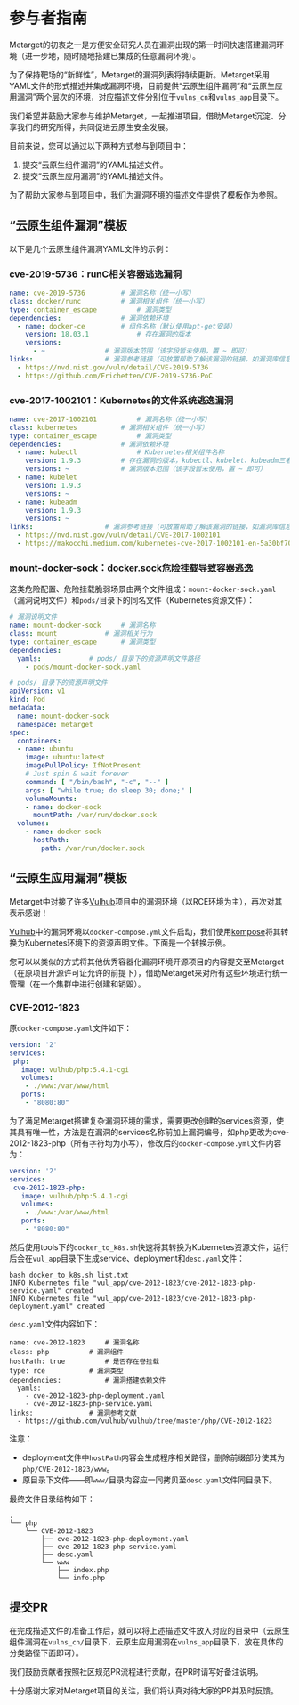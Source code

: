 # 参与者指南

Metarget的初衷之一是方便安全研究人员在漏洞出现的第一时间快速搭建漏洞环境（进一步地，随时随地搭建已集成的任意漏洞环境）。

为了保持靶场的“新鲜性”，Metarget的漏洞列表将持续更新。Metarget采用YAML文件的形式描述并集成漏洞环境，目前提供“云原生组件漏洞”和“云原生应用漏洞”两个层次的环境，对应描述文件分别位于`vulns_cn`和`vulns_app`目录下。

我们希望并鼓励大家参与维护Metarget，一起推进项目，借助Metarget沉淀、分享我们的研究所得，共同促进云原生安全发展。

目前来说，您可以通过以下两种方式参与到项目中：

1. 提交“云原生组件漏洞”的YAML描述文件。
2. 提交“云原生应用漏洞”的YAML描述文件。

为了帮助大家参与到项目中，我们为漏洞环境的描述文件提供了模板作为参照。

## “云原生组件漏洞”模板

以下是几个云原生组件漏洞YAML文件的示例：

### cve-2019-5736：runC相关容器逃逸漏洞

```yaml
name: cve-2019-5736			# 漏洞名称（统一小写）
class: docker/runc			# 漏洞相关组件（统一小写）
type: container_escape			# 漏洞类型
dependencies:				# 漏洞依赖环境
  - name: docker-ce			# 组件名称（默认使用apt-get安装）
    version: 18.03.1			# 存在漏洞的版本
    versions:			
      - ~				# 漏洞版本范围（该字段暂未使用，置 ~ 即可）
links:					# 漏洞参考链接（可放置帮助了解该漏洞的链接，如漏洞库信息、issue信息、首发博客等）
  - https://nvd.nist.gov/vuln/detail/CVE-2019-5736
  - https://github.com/Frichetten/CVE-2019-5736-PoC
```

### cve-2017-1002101：Kubernetes的文件系统逃逸漏洞

```yaml
name: cve-2017-1002101			# 漏洞名称（统一小写）
class: kubernetes			# 漏洞相关组件（统一小写）
type: container_escape			# 漏洞类型
dependencies:				# 漏洞依赖环境
  - name: kubectl		    	# Kubernetes相关组件名称
    version: 1.9.3		  	# 存在漏洞的版本，kubectl、kubelet、kubeadm三者版本一致
    versions: ~				# 漏洞版本范围（该字段暂未使用，置 ~ 即可）
  - name: kubelet
    version: 1.9.3
    versions: ~
  - name: kubeadm
    version: 1.9.3
    versions: ~
links:					# 漏洞参考链接（可放置帮助了解该漏洞的链接，如漏洞库信息、issue信息、首发博客等）
  - https://nvd.nist.gov/vuln/detail/CVE-2017-1002101
  - https://makocchi.medium.com/kubernetes-cve-2017-1002101-en-5a30bf701a3e
```

### mount-docker-sock：docker.sock危险挂载导致容器逃逸

这类危险配置、危险挂载脆弱场景由两个文件组成：`mount-docker-sock.yaml`（漏洞说明文件）和`pods/`目录下的同名文件（Kubernetes资源文件）：

```yaml
# 漏洞说明文件
name: mount-docker-sock		# 漏洞名称
class: mount			# 漏洞相关行为
type: container_escape		# 漏洞类型
dependencies:				
  yamls:			# pods/ 目录下的资源声明文件路径
    - pods/mount-docker-sock.yaml
```

```yaml
# pods/ 目录下的资源声明文件
apiVersion: v1
kind: Pod
metadata:
  name: mount-docker-sock
  namespace: metarget
spec:
  containers:
  - name: ubuntu
    image: ubuntu:latest
    imagePullPolicy: IfNotPresent
    # Just spin & wait forever
    command: [ "/bin/bash", "-c", "--" ]
    args: [ "while true; do sleep 30; done;" ]
    volumeMounts:
    - name: docker-sock
      mountPath: /var/run/docker.sock
  volumes:
    - name: docker-sock
      hostPath:
        path: /var/run/docker.sock
```

## “云原生应用漏洞”模板

Metarget中对接了许多[Vulhub](https://github.com/vulhub/vulhub)项目中的漏洞环境（以RCE环境为主），再次对其表示感谢！

[Vulhub](https://github.com/vulhub/vulhub)中的漏洞环境以`docker-compose.yml`文件启动，我们使用[kompose](https://github.com/kubernetes/kompose)将其转换为Kubernetes环境下的资源声明文件。下面是一个转换示例。

您可以以类似的方式将其他优秀容器化漏洞环境开源项目的内容提交至Metarget（在原项目开源许可证允许的前提下），借助Metarget来对所有这些环境进行统一管理（在一个集群中进行创建和销毁）。

### CVE-2012-1823

原`docker-compose.yaml`文件如下：

```yaml
version: '2'
services:
 php:
   image: vulhub/php:5.4.1-cgi
   volumes:
    - ./www:/var/www/html
   ports:
    - "8080:80"
```

为了满足Metarget搭建复杂漏洞环境的需求，需要更改创建的services资源，使其具有唯一性，方法是在漏洞的services名称前加上漏洞编号，如php更改为cve-2012-1823-php（所有字符均为小写），修改后的`docker-compose.yml`文件内容为：

```yaml
version: '2'
services:
 cve-2012-1823-php:
   image: vulhub/php:5.4.1-cgi
   volumes:
    - ./www:/var/www/html
   ports:
    - "8080:80"
```

然后使用tools下的`docker_to_k8s.sh`快速将其转换为Kubernetes资源文件，运行后会在`vul_app`目录下生成service、deployment和`desc.yaml`文件：

```
bash docker_to_k8s.sh list.txt
INFO Kubernetes file "vul_app/cve-2012-1823/cve-2012-1823-php-service.yaml" created
INFO Kubernetes file "vul_app/cve-2012-1823/cve-2012-1823-php-deployment.yaml" created
```

`desc.yaml`文件内容如下：

```
name: cve-2012-1823		# 漏洞名称
class: php			# 漏洞组件
hostPath: true			# 是否存在卷挂载
type: rce			# 漏洞类型
dependencies:			# 漏洞搭建依赖文件
  yamls:
    - cve-2012-1823-php-deployment.yaml
    - cve-2012-1823-php-service.yaml
links:				# 漏洞参考文献
  - https://github.com/vulhub/vulhub/tree/master/php/CVE-2012-1823
```

注意：

- deployment文件中`hostPath`内容会生成程序相关路径，删除前缀部分使其为`php/CVE-2012-1823/www`。
- 原目录下文件——即`www/`目录内容应一同拷贝至`desc.yaml`文件同目录下。

最终文件目录结构如下：

```
.
└── php
    └── CVE-2012-1823
        ├── cve-2012-1823-php-deployment.yaml
        ├── cve-2012-1823-php-service.yaml
        ├── desc.yaml
        └── www
            ├── index.php
            └── info.php
```

## 提交PR

在完成描述文件的准备工作后，就可以将上述描述文件放入对应的目录中（云原生组件漏洞在`vulns_cn/`目录下，云原生应用漏洞在`vulns_app`目录下，放在具体的分类路径下面即可）。

我们鼓励贡献者按照社区规范PR流程进行贡献，在PR时请写好备注说明。

十分感谢大家对Metarget项目的关注，我们将认真对待大家的PR并及时反馈。

